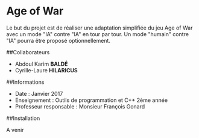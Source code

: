 # Age of War 

Le but du projet est de réaliser une adaptation simplifiée du jeu Age of War avec un mode "IA" contre "IA" en tour par tour. Un mode "humain" contre "IA" pourra être proposé optionnellement.

##Collaborateurs

* Abdoul Karim **BALDÉ**
* Cyrille-Laure **HILARICUS**

##Informations

* Date : Janvier 2017
* Enseignement : Outils de programmation et C++ 2ème année
* Professeur responsable : Monsieur François Gonard

##Installation

A venir
